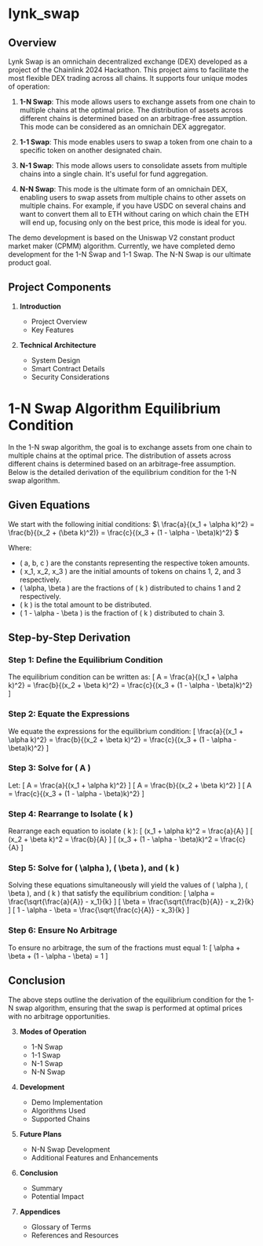 # lynk_swap

## Overview

Lynk Swap is an omnichain decentralized exchange (DEX) developed as a project of the Chainlink 2024 Hackathon. This project aims to facilitate the most flexible DEX trading across all chains. It supports four unique modes of operation:

1. **1-N Swap**: This mode allows users to exchange assets from one chain to multiple chains at the optimal price. The distribution of assets across different chains is determined based on an arbitrage-free assumption. This mode can be considered as an omnichain DEX aggregator.

2. **1-1 Swap**: This mode enables users to swap a token from one chain to a specific token on another designated chain.

3. **N-1 Swap**: This mode allows users to consolidate assets from multiple chains into a single chain. It's useful for fund aggregation.

4. **N-N Swap**: This mode is the ultimate form of an omnichain DEX, enabling users to swap assets from multiple chains to other assets on multiple chains. For example, if you have USDC on several chains and want to convert them all to ETH without caring on which chain the ETH will end up, focusing only on the best price, this mode is ideal for you.

The demo development is based on the Uniswap V2 constant product market maker (CPMM) algorithm. Currently, we have completed demo development for the 1-N Swap and 1-1 Swap. The N-N Swap is our ultimate product goal.

## Project Components

1. **Introduction**
    - Project Overview
    - Key Features

2. **Technical Architecture**
    - System Design
    - Smart Contract Details
    - Security Considerations
# 1-N Swap Algorithm Equilibrium Condition

In the 1-N swap algorithm, the goal is to exchange assets from one chain to multiple chains at the optimal price. The distribution of assets across different chains is determined based on an arbitrage-free assumption. Below is the detailed derivation of the equilibrium condition for the 1-N swap algorithm.

## Given Equations

We start with the following initial conditions:
$\ \frac{a}{(x_1 + \alpha k)^2} = \frac{b}{(x_2 + (\beta k)^2)} = \frac{c}{(x_3 + (1 - \alpha - \beta)k)^2} $

Where:
- \( a, b, c \) are the constants representing the respective token amounts.
- \( x_1, x_2, x_3 \) are the initial amounts of tokens on chains 1, 2, and 3 respectively.
- \( \alpha, \beta \) are the fractions of \( k \) distributed to chains 1 and 2 respectively.
- \( k \) is the total amount to be distributed.
- \( 1 - \alpha - \beta \) is the fraction of \( k \) distributed to chain 3.

## Step-by-Step Derivation

### Step 1: Define the Equilibrium Condition

The equilibrium condition can be written as:
\[ A = \frac{a}{(x_1 + \alpha k)^2} = \frac{b}{(x_2 + \beta k)^2} = \frac{c}{(x_3 + (1 - \alpha - \beta)k)^2} \]

### Step 2: Equate the Expressions

We equate the expressions for the equilibrium condition:
\[ \frac{a}{(x_1 + \alpha k)^2} = \frac{b}{(x_2 + \beta k)^2} = \frac{c}{(x_3 + (1 - \alpha - \beta)k)^2} \]

### Step 3: Solve for \( A \)

Let:
\[ A = \frac{a}{(x_1 + \alpha k)^2} \]
\[ A = \frac{b}{(x_2 + \beta k)^2} \]
\[ A = \frac{c}{(x_3 + (1 - \alpha - \beta)k)^2} \]

### Step 4: Rearrange to Isolate \( k \)

Rearrange each equation to isolate \( k \):
\[ (x_1 + \alpha k)^2 = \frac{a}{A} \]
\[ (x_2 + \beta k)^2 = \frac{b}{A} \]
\[ (x_3 + (1 - \alpha - \beta)k)^2 = \frac{c}{A} \]

### Step 5: Solve for \( \alpha \), \( \beta \), and \( k \)

Solving these equations simultaneously will yield the values of \( \alpha \), \( \beta \), and \( k \) that satisfy the equilibrium condition:
\[ \alpha = \frac{\sqrt{\frac{a}{A}} - x_1}{k} \]
\[ \beta = \frac{\sqrt{\frac{b}{A}} - x_2}{k} \]
\[ 1 - \alpha - \beta = \frac{\sqrt{\frac{c}{A}} - x_3}{k} \]

### Step 6: Ensure No Arbitrage

To ensure no arbitrage, the sum of the fractions must equal 1:
\[ \alpha + \beta + (1 - \alpha - \beta) = 1 \]

## Conclusion

The above steps outline the derivation of the equilibrium condition for the 1-N swap algorithm, ensuring that the swap is performed at optimal prices with no arbitrage opportunities.



3. **Modes of Operation**
    - 1-N Swap
    - 1-1 Swap
    - N-1 Swap
    - N-N Swap

4. **Development**
    - Demo Implementation
    - Algorithms Used
    - Supported Chains

5. **Future Plans**
    - N-N Swap Development
    - Additional Features and Enhancements

6. **Conclusion**
    - Summary
    - Potential Impact

7. **Appendices**
    - Glossary of Terms
    - References and Resources

